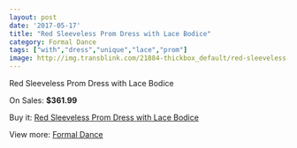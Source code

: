 ```yaml
---
layout: post
date: '2017-05-17'
title: "Red Sleeveless Prom Dress with Lace Bodice"
category: Formal Dance
tags: ["with","dress","unique","lace","prom"]
image: http://img.transblink.com/21884-thickbox_default/red-sleeveless-prom-dress-with-lace-bodice.jpg
---
```

Red Sleeveless Prom Dress with Lace Bodice

On Sales: **$361.99**
<a href="https://www.transblink.com/en/formal-dance/6937-red-sleeveless-prom-dress-with-lace-bodice.html"><amp-img layout="responsive" width="600" height="600" src="//img.transblink.com/21884-thickbox_default/red-sleeveless-prom-dress-with-lace-bodice.jpg" alt="Red Sleeveless Prom Dress with Lace Bodice 0" /></a>
<a href="https://www.transblink.com/en/formal-dance/6937-red-sleeveless-prom-dress-with-lace-bodice.html"><amp-img layout="responsive" width="600" height="600" src="//img.transblink.com/21886-thickbox_default/red-sleeveless-prom-dress-with-lace-bodice.jpg" alt="Red Sleeveless Prom Dress with Lace Bodice 1" /></a>
<a href="https://www.transblink.com/en/formal-dance/6937-red-sleeveless-prom-dress-with-lace-bodice.html"><amp-img layout="responsive" width="600" height="600" src="//img.transblink.com/21885-thickbox_default/red-sleeveless-prom-dress-with-lace-bodice.jpg" alt="Red Sleeveless Prom Dress with Lace Bodice 2" /></a>

Buy it: [Red Sleeveless Prom Dress with Lace Bodice](https://www.transblink.com/en/formal-dance/6937-red-sleeveless-prom-dress-with-lace-bodice.html "Red Sleeveless Prom Dress with Lace Bodice")

View more: [Formal Dance](https://www.transblink.com/en/6-formal-dance "Formal Dance")